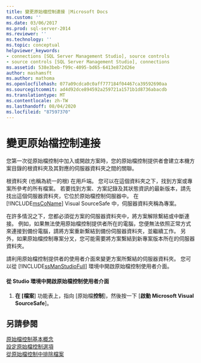 ```yaml
---
title: 變更原始檔控制連接 |Microsoft Docs
ms.custom: ''
ms.date: 03/06/2017
ms.prod: sql-server-2014
ms.reviewer: ''
ms.technology: ''
ms.topic: conceptual
helpviewer_keywords:
- connections [SQL Server Management Studio], source controls
- source controls [SQL Server Management Studio], connections
ms.assetid: 538e3beb-f99c-4095-bd65-6413e872d26e
author: mashamsft
ms.author: mathoma
ms.openlocfilehash: 077a09cdca0c0aff777184f04467ca39592690aa
ms.sourcegitcommit: ad4d92dce894592a259721a1571b1d8736abacdb
ms.translationtype: MT
ms.contentlocale: zh-TW
ms.lasthandoff: 08/04/2020
ms.locfileid: "87597370"
---
```

# <a name="change-source-control-connections"></a>變更原始檔控制連接
  您第一次從原始檔控制中加入或開啟方案時，您的原始檔控制提供者會建立本機方案目錄的根資料夾及其對應的伺服器資料夾之間的關聯。  
  
 根資料夾 (也稱為統一的根) 在用戶端。 您可以在這個資料夾之下，找到方案或專案所參考的所有檔案。 若要找到方案、方案記錄及其狀態資訊的最新版本，請先找出這個伺服器資料夾，它位於原始檔控制伺服器中。 在 [!INCLUDE[msCoName](../includes/msconame-md.md)] Visual SourceSafe 中，伺服器資料夾稱為專案。  
  
 在許多情況之下，您都必須從方案的伺服器資料夾中，將方案解除繫結或中斷連接。 例如，如果無法使用原始檔控制提供者所在的電腦，您便無法依照正常方式來連接到備份電腦，請將方案重新繫結到備份伺服器資料夾，並繼續工作。 另外，如果原始檔控制專案分叉，您可能需要將方案繫結到新專案版本所在的伺服器資料夾。  
  
 請利用原始檔控制提供者的使用者介面來變更方案所繫結的伺服器資料夾。 您可以從 [!INCLUDE[ssManStudioFull](../includes/ssmanstudiofull-md.md)] 環境中開啟原始檔控制使用者介面。  
  
#### <a name="to-open-the-source-control-user-interface-from-the-studio-environment"></a>從 Studio 環境中開啟原始檔控制使用者介面  
  
1.  **在 [檔案**] 功能表上，指向 [原始檔**控制**]，然後按一下 [**啟動 Microsoft Visual SourceSafe**]。  
  
## <a name="see-also"></a>另請參閱  
 [原始檔控制基本概念](../../2014/database-engine/source-control-basics.md)   
 [設定原始檔控制選項](../../2014/database-engine/set-source-control-options.md)   
 [從原始檔控制中排除檔案](../../2014/database-engine/exclude-files-from-source-control.md)  
  
  
